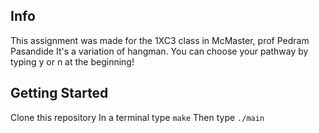 ## Info

This assignment was made for the 1XC3 class in McMaster, prof Pedram Pasandide
It's a variation of hangman. You can choose your pathway by typing y or n at the beginning!

## Getting Started

Clone this repository
In a terminal type `make`
Then type `./main`